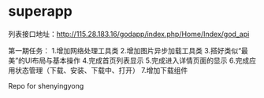 superapp
========

列表接口地址：http://115.28.183.16/godapp/index.php/Home/Index/god_api

第一期任务：
 	1.增加网络处理工具类
 	2.增加图片异步加载工具类
 	3.搭好类似“最美”的UI布局与基本操作
 	4.完成首页列表显示
 	5.完成进入详情页面的显示
 	6.完成应用状态管理（下载、安装、下载中、打开）
 	7.增加下载组件


Repo for shenyingyong

